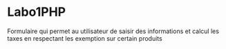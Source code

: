 # Labo1PHP
Formulaire qui permet au utilisateur de saisir des informations et calcul les taxes en respectant les exemption sur certain produits

